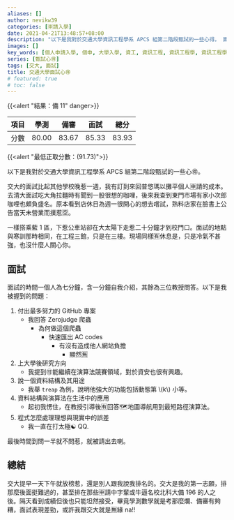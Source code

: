 ```yaml
---
aliases: []
author: nevikw39
categories: [🈸請入學]
date: 2021-04-21T13:48:57+08:00
description: "以下是我對於交通大學資訊工程學系 APCS 組第二階段甄試的一些心得。 面試的時間一個人為七分鐘，含一分鐘自我介紹，其餘為三位教授問答。"
images: []
key_words: [個人申請入學, 個申, 大學入學, 資工, 資訊工程, 資訊工程學, 資訊工程學系, 資工系, 一階, 二階, 備審, 審查資料, 甄試, 筆試, 撞期]
series: [甄試心🉐]
tags: [交大, 面試]
title: 交通大學面試心🉐
# featured: true
# toc: false
---
```


{{<alert "結果：備 11" danger>}}

| 項目 | 學測   | 備審 | 面試    | 總分    |
|----|------|------|-------|-------|
| 分數 | 80.00 | 83.67 | 85.33 | 83.93 |

{{<alert "最低正取分數：\(91.73\)">}}

以下是我對於交通大學資訊工程學系 APCS 組第二階段甄試的一些心🉐。

交大的面試比起其他學校晚惹一週，我有訂到來回普悠瑪以攤平個人🈸️請的成本。去清大面試吃大角拉麵時有聞到一股很想的咖哩，後來我查到東門市場有家小次郎咖哩也頗負盛名。原本看到店休日為週一很開心的想去嚐試，熟料店家在臉書上公告當天未營業而撲惹🈳。

一樣搭乘藍 1 區，下惹公車站卻在大太陽下走惹二十分鐘才到校門口。面試的地點與寒訓那時相同，在工程三館，只是在三樓。現場同樣🈶️休息是，只是冷氣不甚強，也沒什麼人關心你。

## 面試

面試的時間一個人為七分鐘，含一分鐘自我介紹，其餘為三位教授問答。以下是我被握到的問題：

1. 付出最多努力的 GitHub 專案
    - 我回答 Zerojudge 爬蟲
        + 為何做這個爬蟲
            - 快速匯出 AC codes
                + 有沒有造成他人網站負擔
                    - 顯然🈚️
2. 上大學後研究方向
    - 我提到🉑️能繼續在演算法競賽領域，對於資安也很有興趣。
3. 說一個資料結構及其用途
    - 我舉 `treap` 為例，說明他強大的功能包括動態第 \\(k\\) 小等。
4. 資料結構與演算法在生活中的應用
    - 起初我愣住，在教授引導後🈶️回答🗺地圖導航用到最短路徑演算法。 
5. 程式怎麼處理理想與現實中的誤差
    - 我一直在打太極☯️ QQ.

最後時間到問一半就不問惹，就被請出去喇。

## 總結

交大提早一天下午就放榜惹，還是別人跟我說我排名的。交大是我的第一志願，排那麼後面挺難過的，甚至排在那些🈸️請中字輩或牛逼名校北科大備 196 的人之後。隔天看到成績但後也只能坦然接受，畢竟學測數學就是考那麼爛、備審有夠糟，面試表現差勁，或許我跟交大就是🈚️緣 na!!